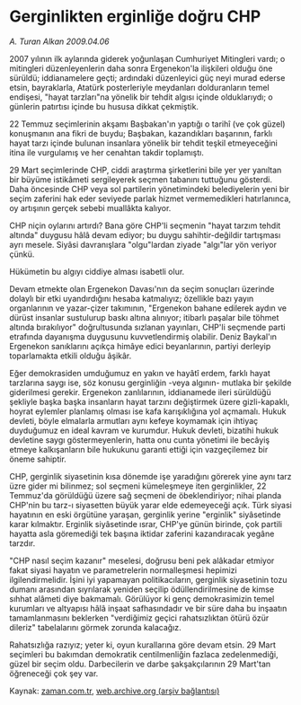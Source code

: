 # Gerginlikten erginliğe doğru CHP

*A. Turan Alkan 2009.04.06*

<tr><td class="metin" colspan="2" style="padding-top: 20px; padding-left: 5px; padding-right: 10px;">2007 yılının ilk aylarında giderek yoğunlaşan Cumhuriyet Mitingleri vardı; o mitingleri düzenleyenlerin daha sonra Ergenekon'la ilişkileri olduğu öne sürüldü; iddianamelere geçti; ardındaki düzenleyici güç neyi murad ederse etsin, bayraklarla, Atatürk posterleriyle meydanları dolduranların temel endişesi, "hayat tarzları"na yönelik bir tehdit algısı içinde olduklarıydı; o günlerin patırtısı içinde bu hususa dikkat çekmiştik.</td></tr><tr><td class="metin" colspan="2" style="padding-top: 20px; padding-left: 5px; padding-right: 10px;"><p> 22 Temmuz seçimlerinin akşamı Başbakan'ın yaptığı o tarihî (ve çok güzel) konuşmanın ana fikri de buydu; Başbakan, kazandıkları başarının, farklı hayat tarzı içinde bulunan insanlara yönelik bir tehdit teşkil etmeyeceğini itina ile vurgulamış ve her cenahtan takdir toplamıştı.
<p>29 Mart seçimlerinde CHP, ciddi araştırma şirketlerini bile yer yer yanıltan bir büyüme istikâmeti sergileyerek seçmen tabanını tuttuğunu gösterdi. Daha öncesinde CHP veya sol partilerin yönetimindeki belediyelerin yeni bir seçim zaferini hak eder seviyede parlak hizmet vermemedikleri hatırlanınca, oy artışının gerçek sebebi muallâkta kalıyor.
<p>CHP niçin oylarını artırdı? Bana göre CHP'li seçmenin "hayat tarzım tehdit altında" duygusu hâlâ devam ediyor; bu duygu sahihtir-değildir tartışması ayrı mesele. Siyâsi davranışlara "olgu"lardan ziyade "algı"lar yön veriyor çünkü.
<p>Hükümetin bu algıyı ciddiye alması isabetli olur.
<p>Devam etmekte olan Ergenekon Davası'nın da seçim sonuçları üzerinde dolaylı bir etki uyandırdığını hesaba katmalıyız; özellikle bazı yayın organlarının ve yazar-çizer takımının, "Ergenekon bahane edilerek aydın ve dürüst insanlar sustulurup baskı altına alınıyor; itibarlı paşalar bile töhmet altında bırakılıyor" doğrultusunda sızlanan yayınları, CHP'li seçmende parti etrafında dayanışma duygusunu kuvvetlendirmiş olabilir. Deniz Baykal'ın Ergenekon sanıklarını açıkça himâye edici beyanlarının, partiyi derleyip toparlamakta etkili olduğu âşikâr.
<p>Eğer demokrasiden umduğumuz en yakın ve hayâtî erdem, farklı hayat tarzlarına saygı ise, söz konusu gerginliğin -veya algının- mutlaka bir şekilde giderilmesi gerekir. Ergenekon zanlılarının, iddianamede ileri sürüldüğü şekliyle başka başka insanların hayat tarzını değiştirmek üzere gizli-kapaklı, hoyrat eylemler planlamış olması ise kafa karışıklığına yol açmamalı. Hukuk devleti, böyle elmalarla armutları aynı kefeye koymamak için ihtiyaç duyduğumuz en ideal kavram ve kurumdur. Hukuk devleti, bizatihi hukuk devletine saygı göstermeyenlerin, hatta onu cunta yönetimi ile becâyiş etmeye kalkışanların bile hukukunu garanti ettiği için vazgeçilemez bir öneme sahiptir.
<p>CHP, gerginlik siyasetinin kısa dönemde işe yaradığını görerek yine aynı tarz üzre gider mi bilinmez; sol seçmeni kümeleşmeye iten gerginlikler, 22 Temmuz'da görüldüğü üzere sağ seçmeni de öbeklendiriyor; nihai planda CHP'nin bu tarz-ı siyasetten büyük yarar elde edemeyeceği açık. Türk siyasi hayatının en eski örgütüne yaraşan, gerginlik yerine "erginlik" siyâsetinde karar kılmaktır. Erginlik siyâsetinde ısrar, CHP'ye günün birinde, çok partili hayatta asla göremediği tek başına iktidar zaferini kazandıracak yegâne tarzdır.
<p>"CHP nasıl seçim kazanır" meselesi, doğrusu beni pek alâkadar etmiyor fakat siyasi hayatın ve parametrelerin normalleşmesi hepimizi ilgilendirmelidir. İşini iyi yapamayan politikacıların, gerginlik siyasetinin tozu dumanı arasından sıyrılarak yeniden seçilip ödüllendirilmesine de kimse sıhhat alâmeti diye bakmamalı. Görülüyor ki genç demokrasimizin temel kurumları ve altyapısı hâlâ inşaat safhasındadır ve bir süre daha bu inşaatın tamamlanmasını beklerken "verdiğimiz geçici rahatsızlıktan ötürü özür dileriz" tabelalarını görmek zorunda kalacağız.
<p>Rahatsızlığa razıyız; yeter ki, oyun kurallarına göre devam etsin. 29 Mart seçimleri bu bakımdan demokratik centilmenliğin fazlaca zedelenmediği, güzel bir seçim oldu. Darbecilerin ve darbe şakşakçılarının 29 Mart'tan öğreneceği çok şey var.<br/></p></p></p></p></p></p></p></p></p></td></tr>

Kaynak: [zaman.com.tr](http://zaman.com.tr/yazar.do?yazino=834206), [web.archive.org (arşiv bağlantısı)](http://web.archive.org/web/20090411152018/http://www.zaman.com.tr:80/yazar.do?yazino=834206)
